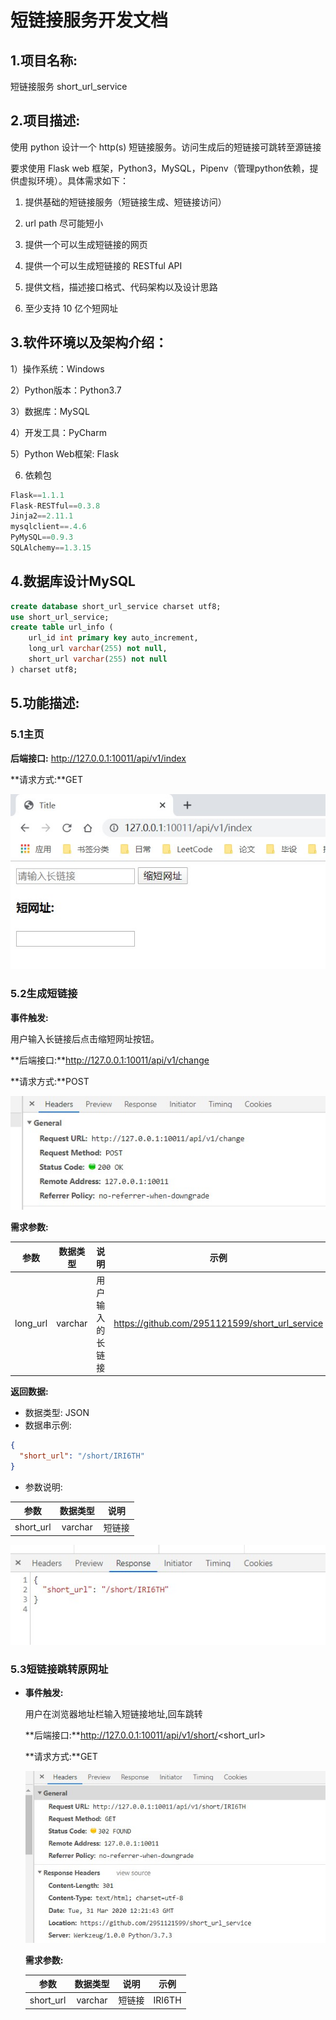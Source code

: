 # 短链接服务开发文档

## 1.项目名称:

短链接服务 short_url_service

## 2.项目描述:

使用 python 设计一个 http(s) 短链接服务。访问生成后的短链接可跳转至源链接

要求使用 Flask web 框架，Python3，MySQL，Pipenv（管理python依赖，提供虚拟环境）。具体需求如下：

1. 提供基础的短链接服务（短链接生成、短链接访问）

2. url path 尽可能短小

3. 提供一个可以生成短链接的网页

4. 提供一个可以生成短链接的 RESTful API

5. 提供文档，描述接口格式、代码架构以及设计思路

6. 至少支持 10 亿个短网址

## 3.软件环境以及架构介绍：

1）操作系统：Windows

2）Python版本：Python3.7

3）数据库：MySQL

4）开发工具：PyCharm

5）Python Web框架: Flask

6)  依赖包

```python
Flask==1.1.1
Flask-RESTful==0.3.8
Jinja2==2.11.1
mysqlclient==.4.6
PyMySQL==0.9.3
SQLAlchemy==1.3.15
```



## 4.数据库设计MySQL

```sql
create database short_url_service charset utf8;
use short_url_service;
create table url_info (
    url_id int primary key auto_increment,
    long_url varchar(255) not null,
    short_url varchar(255) not null
) charset utf8;
```

## 5.功能描述:

### 5.1主页

**后端接口:** http://127.0.0.1:10011/api/v1/index

**请求方式:**GET

![](images/index.jpg)

### 5.2生成短链接

**事件触发:**

用户输入长链接后点击缩短网址按钮。

**后端接口:**http://127.0.0.1:10011/api/v1/change

**请求方式:**POST

![](images/change.jpg)

**需求参数:**

|   参数   | 数据类型 |       说明       |                      示例                       |
| :------: | :------: | :--------------: | :---------------------------------------------: |
| long_url | varchar  | 用户输入的长链接 | https://github.com/2951121599/short_url_service |

**返回数据:**

- 数据类型:  JSON
- 数据串示例:

```json
{
  "short_url": "/short/IRI6TH"
}    
```

- 参数说明:

|   参数    | 数据类型 |  说明  |
| :-------: | :------: | :----: |
| short_url | varchar  | 短链接 |

![](images/response.jpg)



### 5.3短链接跳转原网址

- **事件触发:**

  用户在浏览器地址栏输入短链接地址,回车跳转

  **后端接口:**http://127.0.0.1:10011/api/v1/short/<short_url>

  **请求方式:**GET

  ![](images/302重定向.jpg)

  **需求参数:**

  |   参数    | 数据类型 |  说明  |  示例  |
  | :-------: | :------: | :----: | :----: |
  | short_url | varchar  | 短链接 | IRI6TH |

